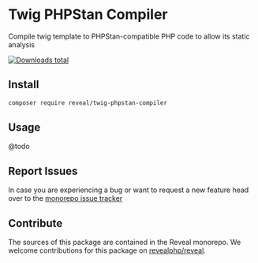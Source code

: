 # Twig PHPStan Compiler

Compile twig template to PHPStan-compatible PHP code to allow its static analysis

[![Downloads total](https://img.shields.io/packagist/dt/reveal/twig-phpstan-compiler.svg?style=flat-square)](https://packagist.org/packages/reveal/twig-phpstan-compiler/stats)

## Install

```bash
composer require reveal/twig-phpstan-compiler
```

## Usage

@todo

## Report Issues

In case you are experiencing a bug or want to request a new feature head over to the [monorepo issue tracker](https://github.com/revealphp/reveal/issues)

## Contribute

The sources of this package are contained in the Reveal monorepo. We welcome contributions for this package on [revealphp/reveal](https://github.com/revealphp/reveal).
